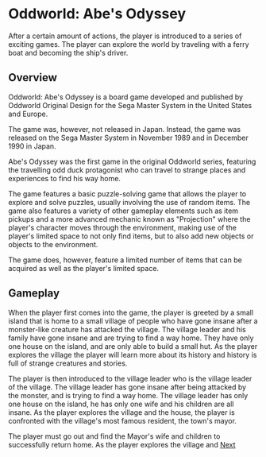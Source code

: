 # Oddworld: Abe's Odyssey

After a certain amount of actions, the player is introduced to a series of exciting games. The player can explore the world by traveling with a ferry boat and becoming the ship's driver.

## Overview

Oddworld: Abe's Odyssey is a board game developed and published by Oddworld Original Design for the Sega Master System in the United States and Europe.

The game was, however, not released in Japan. Instead, the game was released on the Sega Master System in November 1989 and in December 1990 in Japan.

Abe's Odyssey was the first game in the original Oddworld series, featuring the travelling odd duck protagonist who can travel to strange places and experiences to find his way home.

The game features a basic puzzle-solving game that allows the player to explore and solve puzzles, usually involving the use of random items. The game also features a variety of other gameplay elements such as item pickups and a more advanced mechanic known as "Projection" where the player's character moves through the environment, making use of the player's limited space to not only find items, but to also add new objects or objects to the environment.

The game does, however, feature a limited number of items that can be acquired as well as the player's limited space.

## Gameplay

When the player first comes into the game, the player is greeted by a small island that is home to a small village of people who have gone insane after a monster-like creature has attacked the village. The village leader and his family have gone insane and are trying to find a way home. They have only one house on the island, and are only able to build a small hut. As the player explores the village the player will learn more about its history and history is full of strange creatures and stories.

The player is then introduced to the village leader who is the village leader of the village. The village leader has gone insane after being attacked by the monster, and is trying to find a way home. The village leader has only one house on the island, he has only one wife and his children are all insane. As the player explores the village and the house, the player is confronted with the village's most famous resident, the town's mayor.

The player must go out and find the Mayor's wife and children to successfully return home. As the player explores the village and
[Next](379.md)